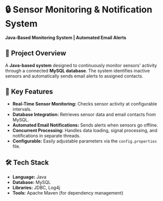 # 🔒 Sensor Monitoring & Notification System

**Java-Based Monitoring System | Automated Email Alerts**

## 📖 Project Overview

A **Java-based system** designed to continuously monitor sensors' activity through a connected **MySQL database**. The system identifies inactive sensors and automatically sends email alerts to assigned contacts.

## 🔧 Key Features

- **Real-Time Sensor Monitoring:** Checks sensor activity at configurable intervals.  
- **Database Integration:** Retrieves sensor data and email contacts from MySQL.  
- **Automated Email Notifications:** Sends alerts when sensors go offline.  
- **Concurrent Processing:** Handles data loading, signal processing, and notifications in separate threads.  
- **Configurable:** Easily adjustable parameters via the `config.properties` file.

## 🛠️ Tech Stack

- **Language:** Java  
- **Database:** MySQL  
- **Libraries:** JDBC, Log4j  
- **Tools:** Apache Maven (for dependency management)  

